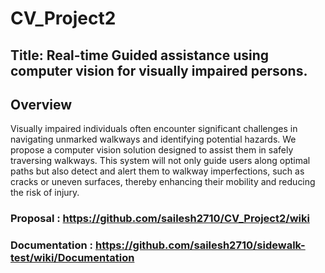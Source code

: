 # CV_Project2
## Title: Real-time Guided assistance using computer vision for visually impaired persons.
## Overview
Visually impaired individuals often encounter significant challenges in navigating unmarked walkways and identifying potential hazards. We propose a computer vision solution designed to assist them in safely traversing walkways. This system will not only guide users along optimal paths but also detect and alert them to walkway imperfections, such as cracks or uneven surfaces, thereby enhancing their mobility and reducing the risk of injury.


### Proposal : https://github.com/sailesh2710/CV_Project2/wiki
### Documentation : https://github.com/sailesh2710/sidewalk-test/wiki/Documentation

